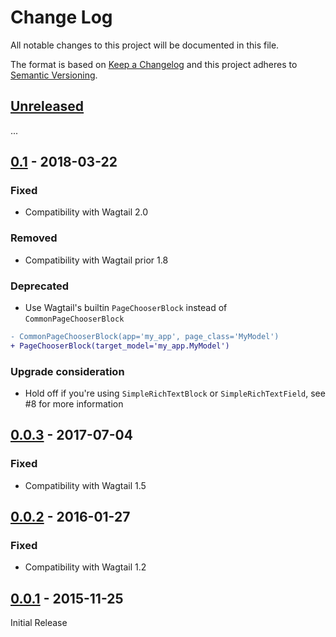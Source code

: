 # Change Log
All notable changes to this project will be documented in this file.

The format is based on [Keep a Changelog](http://keepachangelog.com/)
and this project adheres to [Semantic Versioning](http://semver.org/).

## [Unreleased]

...

## [0.1] - 2018-03-22

### Fixed

- Compatibility with Wagtail 2.0

### Removed

- Compatibility with Wagtail prior 1.8

### Deprecated

- Use Wagtail's builtin `PageChooserBlock` instead of `CommonPageChooserBlock`
```diff
- CommonPageChooserBlock(app='my_app', page_class='MyModel')
+ PageChooserBlock(target_model='my_app.MyModel')
```

### Upgrade consideration

- Hold off if you're using `SimpleRichTextBlock` or `SimpleRichTextField`, see #8 for more information

## [0.0.3] - 2017-07-04

### Fixed

- Compatibility with Wagtail 1.5

## [0.0.2] - 2016-01-27

### Fixed

- Compatibility with Wagtail 1.2

## [0.0.1] - 2015-11-25

Initial Release

[Unreleased]: https://github.com/springload/wagtailcommonblocks/compare/0.1...HEAD
[0.1]: https://github.com/springload/wagtailcommonblocks/compare/0.0.3...0.1
[0.0.3]: https://github.com/springload/wagtailcommonblocks/compare/0.0.2...0.0.3
[0.0.2]: https://github.com/springload/wagtailcommonblocks/compare/0.0.1...0.0.2
[0.0.1]: https://github.com/springload/wagtailcommonblocks/compare/a9159c46ab8b6cf31213b9c97730fc5fd40c309c...0.0.1
